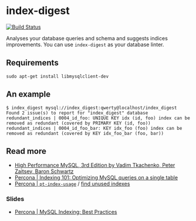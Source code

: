 # index-digest

[![Build Status](https://travis-ci.org/macbre/index-digest.svg?branch=master)](https://travis-ci.org/macbre/index-digest)

Analyses your database queries and schema and suggests indices improvements. You can use `index-digest` as your database linter.

## Requirements

```
sudo apt-get install libmysqlclient-dev
```

## An example

```
$ index_digest mysql://index_digest:qwerty@localhost/index_digest
Found 2 issue(s) to report for "index_digest" database
redundant_indices | 0004_id_foo: UNIQUE KEY idx (id, foo) index can be removed as redundant (covered by PRIMARY KEY (id, foo))
redundant_indices | 0004_id_foo_bar: KEY idx_foo (foo) index can be removed as redundant (covered by KEY idx_foo_bar (foo, bar))
```

## Read more

* [High Performance MySQL, 3rd Edition by Vadim Tkachenko, Peter Zaitsev, Baron Schwartz](https://www.safaribooksonline.com/library/view/high-performance-mysql/9781449332471/ch05.html)
* [Percona | Indexing 101: Optimizing MySQL queries on a single table](https://www.percona.com/blog/2015/04/27/indexing-101-optimizing-mysql-queries-on-a-single-table/)
* [Percona | `pt-index-usage`](https://www.percona.com/doc/percona-toolkit/LATEST/pt-index-usage.html) / [find unused indexes](https://www.percona.com/blog/2012/06/30/find-unused-indexes/)

### Slides

* [Percona | MySQL Indexing: Best Practices](https://www.percona.com/files/presentations/WEBINAR-MySQL-Indexing-Best-Practices.pdf)
